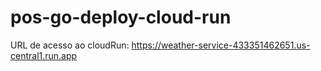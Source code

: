 # pos-go-deploy-cloud-run

URL de acesso ao cloudRun: https://weather-service-433351462651.us-central1.run.app